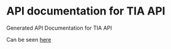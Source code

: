 # API documentation for TIA API

Generated API Documentation for TIA API

Can be seen [here](https://trusted-iot-alliance.github.io/api-doc/)
